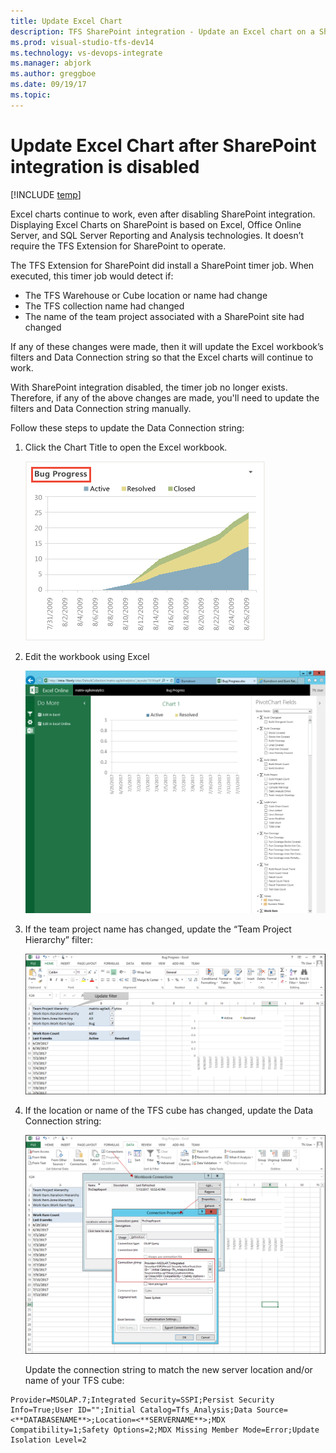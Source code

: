 ```yaml
---
title: Update Excel Chart
description: TFS SharePoint integration - Update an Excel chart on a SharePoint site
ms.prod: visual-studio-tfs-dev14
ms.technology: vs-devops-integrate
ms.manager: abjork
ms.author: greggboe
ms.date: 09/19/17
ms.topic: 
---
```


# Update Excel Chart after SharePoint integration is disabled

[!INCLUDE [temp](../_shared/about-sharepoint-deprecation.md)]

Excel charts continue to work, even after disabling SharePoint integration. Displaying Excel Charts on SharePoint is based on Excel, Office Online Server, and SQL Server Reporting and Analysis technologies. It doesn’t require the TFS Extension for SharePoint to operate. 

The TFS Extension for SharePoint did install a SharePoint timer job. When executed, this timer job would detect if:
* The TFS Warehouse or Cube location or name had change
* The TFS collection name had changed
* The name of the team project associated with a SharePoint site had changed

If any of these changes were made, then it will update the Excel workbook’s filters and Data Connection string so that the Excel charts will continue to work.

With SharePoint integration disabled, the timer job no longer exists. Therefore, if any of the above changes are made, you'll need to update the filters and Data Connection string manually.

Follow these steps to update the Data Connection string:

1.	Click the Chart Title to open the Excel workbook. 

    ![TFS/SharePoint Integration - Update Excel Chart - Step 1](./_img/update-excel-chart-step-1-click-title.png)

2.	Edit the workbook using Excel

    ![TFS/SharePoint Integration - Update Excel Chart - Step 1](./_img/update-excel-chart-step-2.png)

3.	If the team project name has changed, update the “Team Project Hierarchy” filter:

    ![TFS/SharePoint Integration - Update Excel Chart - Step 1](./_img/update-excel-chart-step-3.png)

4.	If the location or name of the TFS cube has changed, update the Data Connection string:

    ![TFS/SharePoint Integration - Update Excel Chart - Step 1](./_img/update-excel-chart-step-4.png)

    Update the connection string to match the new server location and/or name of your TFS cube:

```
Provider=MSOLAP.7;Integrated Security=SSPI;Persist Security Info=True;User ID="";Initial Catalog=Tfs_Analysis;Data Source=<**DATABASENAME**>;Location=<**SERVERNAME**>;MDX Compatibility=1;Safety Options=2;MDX Missing Member Mode=Error;Update Isolation Level=2
```

